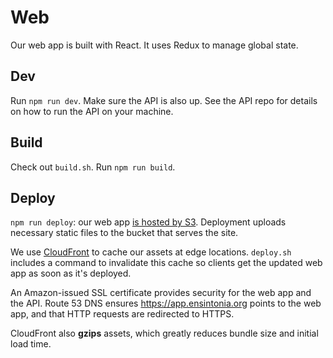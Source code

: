 # Web
Our web app is built with React. It uses Redux to manage global state.


## Dev
Run `npm run dev`. Make sure the API is also up. See the API repo for details on how to run the API on your machine.


## Build
Check out `build.sh`. Run `npm run build`.


## Deploy
`npm run deploy`: our web app [is hosted by S3](https://docs.aws.amazon.com/AmazonS3/latest/dev/website-hosting-custom-domain-walkthrough.html). Deployment uploads necessary static files to the bucket that serves the site.

We use [CloudFront](https://console.aws.amazon.com/cloudfront/home?region=us-west-2#) to cache our assets at edge locations. `deploy.sh` includes a command to invalidate this cache so clients get the updated web app as soon as it's deployed.

An Amazon-issued SSL certificate provides security for the web app and the API.
Route 53 DNS ensures <https://app.ensintonia.org> points to the web app, and that HTTP requests are redirected to HTTPS.

CloudFront also __gzips__ assets, which greatly reduces bundle size and initial load time.
